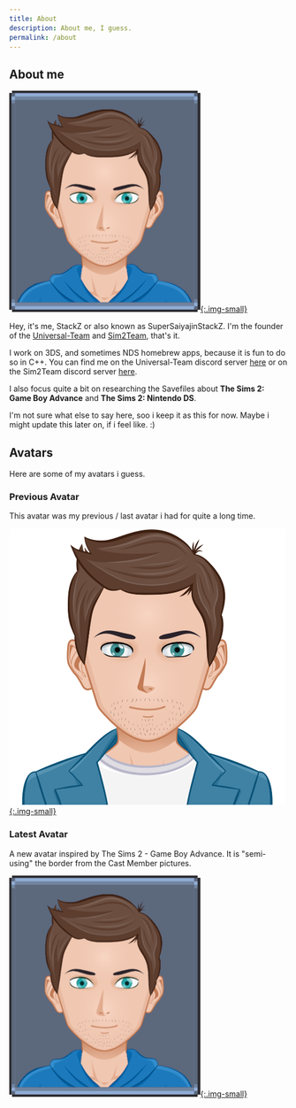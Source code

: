 ```yaml
---
title: About
description: About me, I guess.
permalink: /about
---
```


## About me
[![StackZ-Avatar-Image](/assets/images/stackz2.png){:.img-small}](/assets/images/stackz2.png)

Hey, it's me, StackZ or also known as SuperSaiyajinStackZ. I'm the founder of the [Universal-Team](https://github.com/Universal-Team) and [Sim2Team](https://github.com/Sim2Team), that's it.

I work on 3DS, and sometimes NDS homebrew apps, because it is fun to do so in C++. You can find me on the Universal-Team discord server [here](https://universal-team.net/discord) or on the Sim2Team discord server [here](https://discord.gg/dqfrTaerB6).

I also focus quite a bit on researching the Savefiles about **The Sims 2: Game Boy Advance** and **The Sims 2: Nintendo DS**.

I'm not sure what else to say here, soo i keep it as this for now. Maybe i might update this later on, if i feel like. :)

## Avatars
Here are some of my avatars i guess.

### Previous Avatar

This avatar was my previous / last avatar i had for quite a long time.

[![Previous Avatar](/assets/images/stackz.png){:.img-small}](/assets/images/stackz.png)


### Latest Avatar

A new avatar inspired by The Sims 2 - Game Boy Advance. It is "semi-using" the border from the Cast Member pictures.

[![Latest Avatar](/assets/images/stackz2.png){:.img-small}](/assets/images/stackz2.png)